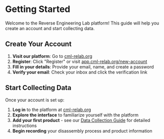 # Getting Started

Welcome to the Reverse Engineering Lab platform! This guide will help you create an account and start collecting data.

## Create Your Account

1. **Visit our platform**: Go to [cml-relab.org](https://cml-relab.org)
1. **Register**: Click "Register" or visit [app.cml-relab.org/new-account](https://app.cml-relab.org/new-account)
1. **Fill in your details**: Provide your email, name, and create a password
1. **Verify your email**: Check your inbox and click the verification link

## Start Collecting Data

Once your account is set up:

1. **Log in** to the platform at [cml-relab.org](https://cml-relab.org)
1. **Explore the interface** to familiarize yourself with the platform
1. **Add your first product** - see our [Data Collection Guide](data-collection.md) for detailed instructions
1. **Begin recording** your disassembly process and product information
